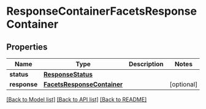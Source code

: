 # ResponseContainerFacetsResponseContainer

## Properties
Name | Type | Description | Notes
------------ | ------------- | ------------- | -------------
**status** | [**ResponseStatus**](ResponseStatus.md) |  | 
**response** | [**FacetsResponseContainer**](FacetsResponseContainer.md) |  | [optional] 

[[Back to Model list]](../README.md#documentation-for-models) [[Back to API list]](../README.md#documentation-for-api-endpoints) [[Back to README]](../README.md)


